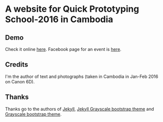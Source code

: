 A website for Quick Prototyping School-2016 in Cambodia 
=========================

## Demo
Check it online [here](http://cambodiaschool.org/). Facebook page for an event is [here](https://www.facebook.com/cambodiaschool2016).

## Credits
I'm the author of text and photographs (taken in Cambodia in Jan-Feb 2016 on Canon 6D).

## Thanks
Thanks go to the authors of [Jekyll](https://jekyllrb.com/), [Jekyll Grayscale bootstrap theme](http://ironsummitmedia.github.io/startbootstrap-grayscale/) and [Grayscale bootstrap theme](http://ironsummitmedia.github.io/startbootstrap-grayscale/).